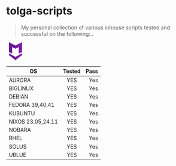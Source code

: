 # tolga-scripts ####
> My personal collection of various inhouse scripts tested and successful on the following:..

![alt text](https://github.com/adam-p/markdown-here/raw/master/src/common/images/icon48.png "")

| OS        | Tested           | Pass  |
| ------------- |:-------------:| -----:|
| AURORA | YES      |    Yes |
| BIGLINUX | YES      |    Yes |
| DEBIAN | YES      |    Yes |
| FEDORA 39,40,41 | YES      |   Yes|
| KUBUNTU | YES      |    Yes |
| NIXOS 23.05,24.11  | YES      |    Yes |
| NOBARA | YES      |    Yes |
| RHEL      | YES | Yes |
| SOLUS | YES      |    Yes |
| UBLUE | YES      |    Yes |